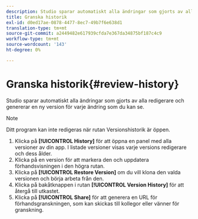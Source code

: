 ```yaml
---
description: Studio sparar automatiskt alla ändringar som gjorts av alla redigerare och genererar en ny version för varje ändring som du kan se.
title: Granska historik
exl-id: d0ed17ae-0878-4477-8ec7-49b7f6e638d1
translation-type: tm+mt
source-git-commit: a2449482e617939cfda7e367da34875bf187c4c9
workflow-type: tm+mt
source-wordcount: '143'
ht-degree: 0%

---
```


# Granska historik{#review-history}

Studio sparar automatiskt alla ändringar som gjorts av alla redigerare och genererar en ny version för varje ändring som du kan se.

>[!NOTE]
>
>Ditt program kan inte redigeras när rutan Versionshistorik är öppen.

1. Klicka på **[!UICONTROL History]** för att öppna en panel med alla versioner av din app. I listade versioner visas varje versions redigerare och dess ålder.
1. Klicka på en version för att markera den och uppdatera förhandsvisningen i den högra rutan.
1. Klicka på **[!UICONTROL Restore Version]** om du vill klona den valda versionen och börja arbeta från den.
1. Klicka på bakåtknappen i rutan **[!UICONTROL Version History]** för att återgå till utkastet.
1. Klicka på **[!UICONTROL Share]** för att generera en URL för förhandsgranskningen, som kan skickas till kollegor eller vänner för granskning.
